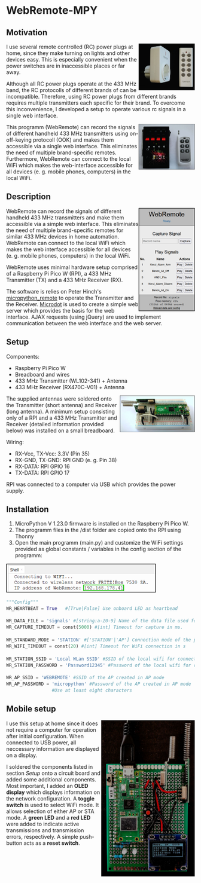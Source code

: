 # WebRemote-MPY

## Motivation

<img align="right"  src="doc/remote_power_plug.jpg" width="150" height="auto" />
I use several remote controlled (RC) power plugs at home, since they make turning on lights
and other devices easy. This is especially convenient when the power switches are in
inaccessible places or far away. 

Although all RC power plugs operate at the 433 MHz band, the RC protocolls of different brands of
can be incompatible. Therefore, using RC power plugs from different brands requires multiple transmitters each specific for 
their brand. To overcome this inconvenience, I developed a setup to operate various rc signals in a single web interface.

<img align="right"  src="doc/remote_ignition_02.jpg" width="150" height="auto" />
This programm (WebRemote) can record the signals of different handheld 433 MHz transmitters
using on-off-keying protocoll (OOK) and makes them accessible via a single web interface. 
This eliminates the need of multiple brand-specific remotes.
Furthermore, WebRemote can connect to the local WiFi which makes the web-interface
accessible for all devices (e. g. mobile phones, computers) in the local WiFi.

## Description

<img align="right"  src="doc/web_interface.png" width="150" height="auto" /> WebRemote can record the signals of different handheld 433 MHz transmitters and make them accessible via a simple web interface. This eliminates the need of multiple brand-specific remotes for similar 433 MHz devices in home automation. WebRemote can connect to the local WiFi which makes the web interface accessible for all devices (e. g. mobile phones, computers) in the local WiFi.

WebRemote uses minimal hardware setup comprised of a Raspberry Pi Pico W (RPI), a 433 MHz Transmitter (TX) and a 433 MHz Receiver (RX).

The software is relies on Peter Hinch's [micropython_remote](https://github.com/peterhinch/micropython_remote) to operate the Transmitter and the Receiver.
[Microdot](https://github.com/miguelgrinberg/microdot) is used to create a simple web server which provides the basis for the web interface.
AJAX requests (using jQuery) are used to implement communication between the web interface and the web server.

## Setup

Components:
- Raspberry Pi Pico W
- Breadboard and wires
- 433 MHz Transmitter (WL102-341) + Antenna
- 433 MHz Receiver (RX470C-V01) + Antenna


<img align="right"  src="doc/minimal_setup.jpg" width="200" height="auto" />
The supplied antennas were soldered onto the Transmitter (short antenna) and Receiver (long antenna).
A minimum setup consisting only of a RPI and a 433 MHz Transmitter and Receiver
(detailed information provided below) was installed on a small breadboard.

Wiring:
- RX-Vcc, TX-Vcc: 3.3V (Pin 35)
- RX-GND, TX-GND: RPI GND (e. g. Pin 38)
- RX-DATA: RPI GPIO 16
- TX-DATA: RPI GPIO 17

RPI was connected to a computer via USB which provides the power supply.




## Installation

1. MicroPython V 1.23.0 firmware is installed on the Raspberry Pi Pico W.
2. The programm files in the /dist folder are copied onto the RPI using Thonny
3. Open the main programm (main.py) and customize the WiFi settings provided as global constants / variables in the config section of the programm:
<img src="doc/shell_with_network_info.png" width="400" height="auto" />


```python
"""Config"""
WR_HEARTBEAT = True   #[True|False] Use onboard LED as heartbead

WR_DATA_FILE = 'signals' #[string:a-Z0-9] Name of the data file used for storage of the signals
WR_CAPTURE_TIMEOUT = const(5000) #[int] Timeout for capture in ms.

WR_STANDARD_MODE = 'STATION' #['STATION'|'AP'] Connection mode of the programm
WR_WIFI_TIMEOUT = const(20) #[int] Timeout for WiFi connection in s

WR_STATION_SSID = 'Local WLan SSID' #SSID of the local wifi for connection in STA mode
WR_STATION_PASSWORD = 'Password12345' #Password of the local wifi for connection in STA mode

WR_AP_SSID = 'WEBREMOTE' #SSID of the AP created in AP mode
WR_AP_PASSWORD = 'micropython' #Password of the AP created in AP mode
				 #Use at least eight characters
```

## Mobile setup
<img align="right" src="doc/mobile_setup.jpg" width="250" height="auto" />

I use this setup at home since it does not require a computer for operation after initial configuration. 
When connected to USB power, all neccessary information are displayed on a display.

I soldered the components listed in section *Setup* onto a circuit board and added some additional components.
Most important, I added an **OLED display** which displays information on the network configuration.
A **toggle switch** is used to select WiFi mode. It allows selection of either AP or STA mode.
A **green LED** and a **red LED** were added to indicate active transmissions and transmission errors, respectively.
A simple push-button acts as a **reset switch**.



